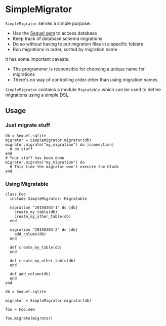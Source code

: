 # SimpleMigrator

`SimpleMigrator` serves a simple purpose:

- Use the [Sequel gem](https://github.com/jeremyevans/sequel) to access database
- Keep track of database schema migrations
- Do so without having to put migration files in a specific folders
- Run migrations in order, sorted by migration name

It has some important caveats:

- The programmer is responsible for choosing a unique name for migrations
- There's no way of controlling order other than using migration names

`SimpleMigrator` contains a module `Migratable` which can be used to define migrations using a simple DSL.

## Usage

### Just migrate stuff

    db = Sequel.sqlite
    migrator = SimpleMigrator.migrator(db)
    migrator.migrate("my_migration") do |connection|
      # do stuff
    end
    # Your stuff has been done
    migrator.migrate("my_migration") do
      # This time the migrator won't execute the block
    end

### Using Migratable

    class Foo
      include SimpleMigrator::Migratable

      migration "20150303-1" do |db|
        create_my_table(db)
        create_my_other_table(db)
      end

      migration "20150303-2" do |db|
        add_column(db)
      end

      def create_my_table(db)
      end

      def create_my_other_table(db)
      end

      def add_column(db)
      end
    end

    db = Sequel.sqlite
    
    migrator = SimpleMigrator.migrator(db)

    foo = Foo.new

    foo.migrate(migrator)

